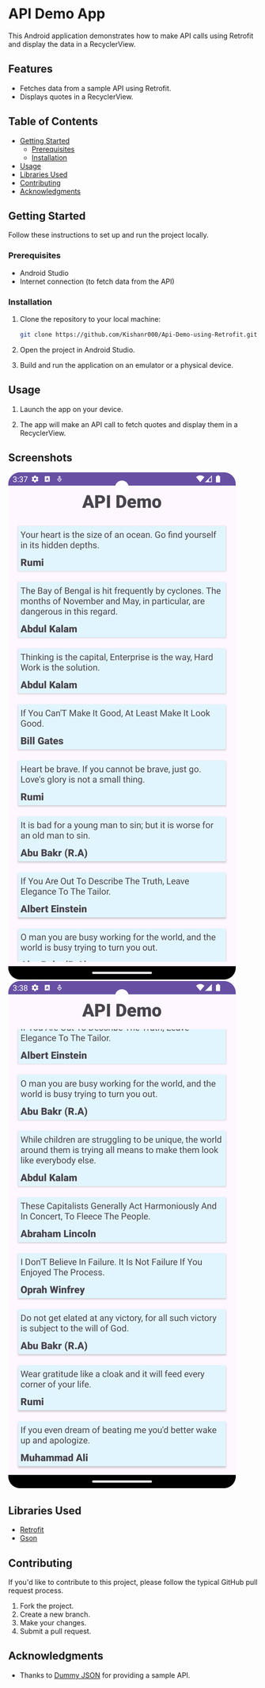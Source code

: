# API Demo App

This Android application demonstrates how to make API calls using Retrofit and display the data in a RecyclerView.

## Features

- Fetches data from a sample API using Retrofit.
- Displays quotes in a RecyclerView.

## Table of Contents

- [Getting Started](#getting-started)
  - [Prerequisites](#prerequisites)
  - [Installation](#installation)
- [Usage](#usage)
- [Libraries Used](#libraries-used)
- [Contributing](#contributing)
- [Acknowledgments](#acknowledgments)

## Getting Started

Follow these instructions to set up and run the project locally.

### Prerequisites

- Android Studio
- Internet connection (to fetch data from the API)

### Installation

1. Clone the repository to your local machine:

    ```bash
    git clone https://github.com/Kishanr000/Api-Demo-using-Retrofit.git
    ```

2. Open the project in Android Studio.

3. Build and run the application on an emulator or a physical device.

## Usage

1. Launch the app on your device.

2. The app will make an API call to fetch quotes and display them in a RecyclerView.

## Screenshots

![App Screenshot 1](Screenshot_1.png)
![App Screenshot 2](Screenshot_2.png)

## Libraries Used

- [Retrofit](https://github.com/square/retrofit)
- [Gson](https://github.com/google/gson)

## Contributing

If you'd like to contribute to this project, please follow the typical GitHub pull request process.

1. Fork the project.
2. Create a new branch.
3. Make your changes.
4. Submit a pull request.


## Acknowledgments

- Thanks to [Dummy JSON](https://dummyjson.com/) for providing a sample API.
